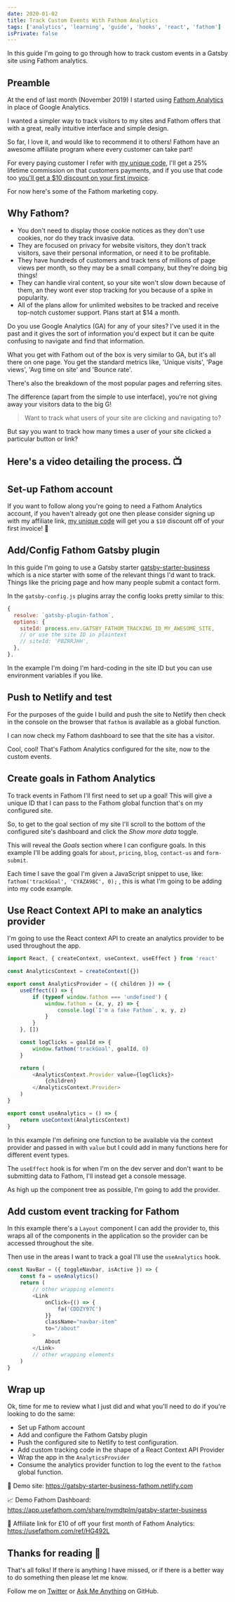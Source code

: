 ```yaml
---
date: 2020-01-02
title: Track Custom Events With Fathom Analytics
tags: ['analytics', 'learning', 'guide', 'hooks', 'react', 'fathom']
isPrivate: false
---
```


<script>
  import { YouTube } from 'sveltekit-embed'
</script>

In this guide I'm going to go through how to track custom events in a
Gatsby site using Fathom analytics.

## Preamble

At the end of last month (November 2019) I started using [Fathom
Analytics] in place of Google Analytics.

I wanted a simpler way to track visitors to my sites and Fathom offers
that with a great, really intuitive interface and simple design.

So far, I love it, and would like to recommend it to others! Fathom
have an awesome affiliate program where every customer can take part!

For every paying customer I refer with [my unique code], I'll get a
25% lifetime commission on that customers payments, and if you use
that code too [you'll get a $10 discount on your first invoice].

For now here's some of the Fathom marketing copy.

## Why Fathom?

- You don't need to display those cookie notices as they don't use
  cookies, nor do they track invasive data.
- They are focused on privacy for website visitors, they don't track
  visitors, save their personal information, or need it to be
  profitable.
- They have hundreds of customers and track tens of millions of page
  views per month, so they may be a small company, but they're doing
  big things!
- They can handle viral content, so your site won't slow down because
  of them, an they wont ever stop tracking for you because of a spike
  in popularity.
- All of the plans allow for unlimited websites to be tracked and
  receive top-notch customer support. Plans start at $14 a month.

Do you use Google Analytics (GA) for any of your sites? I've used it
in the past and it gives the sort of information you'd expect but it
can be quite confusing to navigate and find that information.

What you get with Fathom out of the box is very similar to GA, but
it's all there on one page. You get the standard metrics like, 'Unique
visits', 'Page views', 'Avg time on site' and 'Bounce rate'.

There's also the breakdown of the most popular pages and referring
sites.

The difference (apart from the simple to use interface), you're not
giving away your visitors data to the big G!

> Want to track what users of your site are clicking and navigating
> to?

But say you want to track how many times a user of your site clicked a
particular button or link?

## Here's a video detailing the process. 📺

<YouTube youTubeId="yeMCma4Ae7Q" />

## Set-up Fathom account

If you want to follow along you're going to need a Fathom Analytics
account, if you haven't already got one then please consider signing
up with my affiliate link, [my unique code] will get you a `$10`
discount off of your first invoice! 🤝

## Add/Config Fathom Gatsby plugin

In this guide I'm going to use a Gatsby starter
[gatsby-starter-business] which is a nice starter with some of the
relevant things I'd want to track. Things like the pricing page and
how many people submit a contact form.

In the `gatsby-config.js` plugins array the config looks pretty
similar to this:

<!-- cSpell:ignore PBZRRJHH -->

```js
{
  resolve: `gatsby-plugin-fathom`,
  options: {
    siteId: process.env.GATSBY_FATHOM_TRACKING_ID_MY_AWESOME_SITE,
    // or use the site ID in plaintext
    // siteId: 'PBZRRJHH',
  },
},
```

In the example I'm doing I'm hard-coding in the site ID but you can
use environment variables if you like.

## Push to Netlify and test

For the purposes of the guide I build and push the site to Netlify
then check in the console on the browser that `fathom` is available as
a global function.

I can now check my Fathom dashboard to see that the site has a
visitor.

Cool, cool! That's Fathom Analytics configured for the site, now to
the custom events.

## Create goals in Fathom Analytics

To track events in Fathom I'll first need to set up a goal! This will
give a unique ID that I can pass to the Fathom global function that's
on my configured site.

So, to get to the goal section of my site I'll scroll to the bottom of
the configured site's dashboard and click the _Show more data_ toggle.

This will reveal the _Goals_ section where I can configure goals. In
this example I'll be adding goals for `about`, `pricing`, `blog`,
`contact-us` and `form-submit`.

<!-- cSpell:ignore CYAZA -->

Each time I save the goal I'm given a JavaScript snippet to use, like:
`fathom('trackGoal', 'CYAZA98C', 0);` , this is what I'm going to be
adding into my code example.

## Use React Context API to make an analytics provider

I'm going to use the React context API to create an analytics provider
to be used throughout the app.

```js
import React, { createContext, useContext, useEffect } from 'react'

const AnalyticsContext = createContext({})

export const AnalyticsProvider = ({ children }) => {
	useEffect(() => {
		if (typeof window.fathom === 'undefined') {
			window.fathom = (x, y, z) => {
				console.log(`I'm a fake Fathom`, x, y, z)
			}
		}
	}, [])

	const logClicks = goalId => {
		window.fathom('trackGoal', goalId, 0)
	}

	return (
		<AnalyticsContext.Provider value={logClicks}>
			{children}
		</AnalyticsContext.Provider>
	)
}

export const useAnalytics = () => {
	return useContext(AnalyticsContext)
}
```

In this example I'm defining one function to be available via the
context provider and passed in with `value` but I could add in many
functions here for different event types.

The `useEffect` hook is for when I'm on the dev server and don't want
to be submitting data to Fathom, I'll instead get a console message.

As high up the component tree as possible, I'm going to add the
provider.

## Add custom event tracking for Fathom

In this example there's a `Layout` component I can add the provider
to, this wraps all of the components in the application so the
provider can be accessed throughout the site.

Then use in the areas I want to track a goal I'll use the
`useAnalytics` hook.

<!-- cSpell:ignore CDDZY -->

```js
const NavBar = ({ toggleNavbar, isActive }) => {
	const fa = useAnalytics()
	return (
		// other wrapping elements
		<Link
			onClick={() => {
				fa('CDDZY97C')
			}}
			className="navbar-item"
			to="/about"
		>
			About
		</Link>
		// other wrapping elements
	)
}
```

## Wrap up

Ok, time for me to review what I just did and what you'll need to do
if you're looking to do the same:

- Set up Fathom account
- Add and configure the Fathom Gatsby plugin
- Push the configured site to Netlify to test configuration.
- Add custom tracking code in the shape of a React Context API
  Provider
- Wrap the app in the `AnalyticsProvider`
- Consume the analytics provider function to log the event to the
  `fathom` global function.

🥁 Demo site: https://gatsby-starter-business-fathom.netlify.com

📈 Demo Fathom Dashboard:
https://app.usefathom.com/share/nymdtplm/gatsby-starter-business

🤝 Affiliate link for £10 of off your first month of Fathom Analytics:
https://usefathom.com/ref/HG492L

## Thanks for reading 🙏

That's all folks! If there is anything I have missed, or if there is a
better way to do something then please let me know.

Follow me on [Twitter] or [Ask Me Anything] on GitHub.

<!-- Links -->

[fathom analytics]: https://usefathom.com/
[you'll get a $10 discount on your first invoice]:
	https://usefathom.com/ref/HG492L
[my unique code]: https://usefathom.com/ref/HG492L
[gatsby plugin for fathom]:
	https://www.gatsbyjs.com/packages/gatsby-plugin-fathom/
[fathom dashboard]: https://app.usefathom.com/#/settings/sites
[gatsby-starter-business]:
	https://github.com/v4iv/gatsby-starter-business
[twitter]: https://twitter.com/spences10
[ask me anything]: https://github.com/spences10/ama
